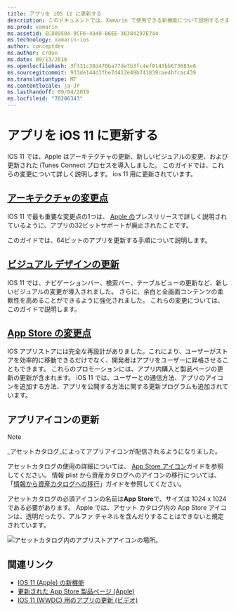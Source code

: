 ```yaml
---
title: アプリを iOS 11 に更新する
description: このドキュメントでは、Xamarin で使用できる新機能について説明するさまざまなガイドにリンクしています。 ios 11 のリリースを使用しています。 たとえば、ビジュアルデザイン更新、アプリストアの変更、アプリアイコンの更新などです。
ms.prod: xamarin
ms.assetid: EC809504-9CF6-4949-B6EE-36384297E744
ms.technology: xamarin-ios
author: conceptdev
ms.author: crdun
ms.date: 09/13/2016
ms.openlocfilehash: 3f331c38d470ba77de7b3fc4ef0143bb673683e8
ms.sourcegitcommit: 933de144d1fbe7d412e49b743839cae4bfcac439
ms.translationtype: MT
ms.contentlocale: ja-JP
ms.lasthandoff: 09/04/2019
ms.locfileid: "70286343"
---
```

# <a name="updating-your-app-to-ios-11"></a>アプリを iOS 11 に更新する

IOS 11 では、Apple はアーキテクチャの更新、新しいビジュアルの変更、および更新された iTunes Connect プロセスを導入しました。 このガイドでは、これらの変更について詳しく説明します。 ios 11 用に更新されています。

## <a name="architecture-changesarchitecture-changesmd"></a>[アーキテクチャの変更点](architecture-changes.md)

IOS 11 で最も重要な変更点の1つは、 [Apple の](https://developer.apple.com/news/?id=06282017b)プレスリリースで詳しく説明されているように、アプリの32ビットサポートが廃止されたことです。

このガイドでは、64ビットのアプリを更新する手順について説明します。

## <a name="visual-design-updatesvisual-designmd"></a>[ビジュアル デザインの更新](visual-design.md)

IOS 11 では、ナビゲーションバー、検索バー、テーブルビューの更新など、新しいビジュアルの変更が導入されました。 さらに、余白と全画面コンテンツの柔軟性を高めることができるように強化されました。 これらの変更については、このガイドで説明します。

## <a name="app-store-changesapp-store-changesmd"></a>[App Store の変更点](app-store-changes.md)

IOS アプリストアには完全な再設計がありました。これにより、ユーザーがストアを効率的に移動できるだけでなく、開発者はアプリをユーザーに昇格させることもできます。 これらのプロモーションには、アプリ内購入と製品ページの更新の更新が含まれます。 iOS 11 では、ユーザーとの通信方法、アプリのアイコンを追加する方法、アプリを公開する方法に関する更新プログラムも追加されています。

## <a name="app-icon-updates"></a>アプリアイコンの更新

> [!NOTE]
> _アセットカタログ_によってアプリアイコンが配信されるようになりました。 

アセットカタログの使用の詳細については、 [App Store アイコン](~/ios/app-fundamentals/images-icons/app-store-icon.md)ガイドを参照してください。 情報 plist から資産カタログへのアイコンの移行については、「[情報から資産カタログへの移行](~/ios/app-fundamentals/images-icons/app-icons.md)」ガイドを参照してください。

アセットカタログの必須アイコンの名前は**App Store**で、サイズは 1024 x 1024 である必要があります。 Apple では、アセット カタログ内の App Store アイコンは、透明だったり、アルファ チャネルを含んだりすることはできないと規定されています。

![アセットカタログ内のアプリストアアイコンの場所。](images/image1.png)

## <a name="related-links"></a>関連リンク

- [IOS 11 (Apple) の新機能](https://developer.apple.com/ios/)
- [更新された App Store 製品ページ (Apple)](https://developer.apple.com/app-store/product-page/)
- [IOS 11 (WWDC) 用のアプリの更新 (ビデオ)](https://developer.apple.com/videos/play/wwdc2017/204/)
